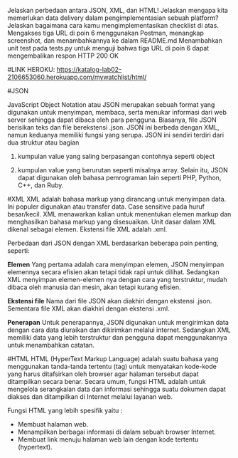 Jelaskan perbedaan antara JSON, XML, dan HTML!
Jelaskan mengapa kita memerlukan data delivery dalam pengimplementasian sebuah platform?
Jelaskan bagaimana cara kamu mengimplementasikan checklist di atas.
Mengakses tiga URL di poin 6 menggunakan Postman, menangkap screenshot, dan menambahkannya ke dalam README.md
Menambahkan unit test pada tests.py untuk menguji bahwa tiga URL di poin 6 dapat mengembalikan respon HTTP 200 OK

#LINK HEROKU:
https://katalog-lab02-2106653060.herokuapp.com/mywatchlist/html/ 


#JSON


JavaScript Object Notation atau JSON merupakan sebuah format yang digunakan untuk menyimpan, membaca, serta menukar informasi dari web server sehingga dapat dibaca oleh para pengguna. Biasanya, file JSON berisikan teks dan file berekstensi .json. JSON ini berbeda dengan XML, namun keduanya memiliki fungsi yang serupa. JSON ini sendiri terdiri dari dua struktur atau bagian


1. kumpulan value yang saling berpasangan contohnya seperti object


2. kumpulan value yang berurutan seperti misalnya array. Selain itu, JSON dapat digunakan oleh bahasa pemrograman lain seperti PHP, Python, C++, dan Ruby.


#XML
XML adalah bahasa markup yang dirancang untuk menyimpan data. Ini populer digunakan atau transfer data. Case sensitive pada huruf besar/kecil. XML menawarkan kalian untuk menentukan elemen markup dan menghasilkan bahasa markup yang disesuaikan. Unit dasar dalam XML dikenal sebagai elemen. Ekstensi file XML adalah .xml.


Perbedaan dari JSON dengan XML berdasarkan beberapa poin penting, seperti:


**Elemen**
Yang pertama adalah cara menyimpan elemen,  JSON menyimpan elemennya secara efisien akan tetapi tidak rapi untuk dilihat. Sedangkan XML menyimpan elemen-elemen nya dengan cara yang terstruktur, mudah dibaca oleh manusia dan mesin, akan tetapi kurang efisien.


**Ekstensi file**
Nama dari file JSON akan diakhiri dengan ekstensi .json. Sementara file XML akan diakhiri dengan ekstensi .xml.


**Penerapan**
Untuk penerapannya, JSON digunakan untuk mengirimkan data dengan cara data diuraikan dan dikirimkan melalui internet. Sedangkan XML memiliki data yang lebih terstruktur dan pengguna dapat menggunakannya untuk menambahkan catatan.


#HTML
HTML (HyperText Markup Language) adalah suatu bahasa yang menggunakan tanda-tanda tertentu (tag) untuk menyatakan kode-kode yang harus ditafsirkan oleh browser agar halaman tersebut dapat ditampilkan secara benar. Secara umum, fungsi HTML adalah untuk mengelola serangkaian data dan informasi sehingga suatu dokumen dapat diakses dan ditampilkan di Internet melalui layanan web.


Fungsi HTML yang lebih spesifik yaitu :
- Membuat halaman web.
- Menampilkan berbagai informasi di dalam sebuah browser Internet.
- Membuat link menuju halaman web lain dengan kode tertentu (hypertext).
 
 
 
 
 
 
 
 
 




